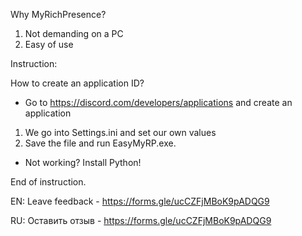 Why MyRichPresence?

1. Not demanding on a PC
2. Easy of use

Instruction:

How to create an application ID?
- Go to https://discord.com/developers/applications and create an application

1. We go into Settings.ini and set our own values
2. Save the file and run EasyMyRP.exe.

- Not working? Install Python!

End of instruction.

EN: Leave feedback - https://forms.gle/ucCZFjMBoK9pADQG9

RU: Оставить отзыв - https://forms.gle/ucCZFjMBoK9pADQG9
